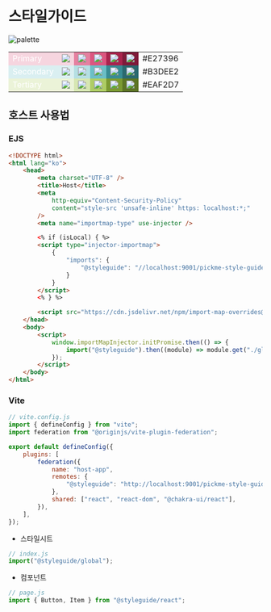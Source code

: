 # 스타일가이드

![palette](https://github.com/user-attachments/assets/124ce6af-bc46-4134-aef2-c2822358b038)

<table>
  <tr>
    <td style="background-color: #f6d5df; color:white; height:10px;">Primary</td>
    <td style="background-color: #f6d5df; width:10px;"><img src="https://placehold.co/30x25/f6d5df/f6d5df.png" /></td>
    <td style="background-color: #e580a0; width:10px;"><img src="https://placehold.co/30x25/e580a0/e580a0.png" /></td>
    <td style="background-color: #dc5680; width:10px;"><img src="https://placehold.co/30x25/dc5680/dc5680.png" /></td>
    <td style="background-color: #a9234d; width:10px;"><img src="https://placehold.co/30x25/a9234d/a9234d.png" /></td>
    <td style="background-color: #7f1a3a; width:10px;"><img src="https://placehold.co/30x25/7f1a3a/7f1a3a.png" /></td>
    <td>#E27396</td>
  </tr>
  <tr>
    <td style="background-color: #daeff1; color:white; height:10px;">Secondary</td>
    <td style="background-color: #daeff1; width:10px;"><img src="https://placehold.co/30x25/daeff1/daeff1.png" /></td>
    <td style="background-color: #b5dfe3; width:10px;"><img src="https://placehold.co/30x25/b5dfe3/b5dfe3.png" /></td>
    <td style="background-color: #6bbfc7; width:10px;"><img src="https://placehold.co/30x25/6bbfc7/6bbfc7.png" /></td>
    <td style="background-color: #388c94; width:10px;"><img src="https://placehold.co/30x25/388c94/388c94.png" /></td>
    <td style="background-color: #2a696f; width:10px;"><img src="https://placehold.co/30x25/2a696f/2a696f.png" /></td>
    <td>#B3DEE2</td>
  </tr>
  <tr>
    <td style="background-color: #ebf3d8; color:white; height:10px;">Tertiary</td>
    <td style="background-color: #ebf3d8; width:10px;"><img src="https://placehold.co/30x25/ebf3d8/ebf3d8.png" /></td>
    <td style="background-color: #d6e6b2; width:10px;"><img src="https://placehold.co/30x25/d6e6b2/d6e6b2.png" /></td>
    <td style="background-color: #aecd65; width:10px;"><img src="https://placehold.co/30x25/aecd65/aecd65.png" /></td>
    <td style="background-color: #7b9a32; width:10px;"><img src="https://placehold.co/30x25/7b9a32/7b9a32.png" /></td>
    <td style="background-color: #5c7425; width:10px;"><img src="https://placehold.co/30x25/5c7425/5c7425.png" /></td>
    <td>#EAF2D7</td>
  </tr>
</table>

## 호스트 사용법

### EJS

```html
<!DOCTYPE html>
<html lang="ko">
    <head>
        <meta charset="UTF-8" />
        <title>Host</title>
        <meta
            http-equiv="Content-Security-Policy"
            content="style-src 'unsafe-inline' https: localhost:*;"
        />
        <meta name="importmap-type" use-injector />

        <% if (isLocal) { %>
        <script type="injector-importmap">
            {
                "imports": {
                    "@styleguide": "//localhost:9001/pickme-style-guide.js"
                }
            }
        </script>
        <% } %>

        <script src="https://cdn.jsdelivr.net/npm/import-map-overrides@4.1.0/dist/import-map-overrides.js"></script>
    </head>
    <body>
        <script>
            window.importMapInjector.initPromise.then(() => {
                import("@styleguide").then((module) => module.get("./global"));
            });
        </script>
    </body>
</html>
```

### Vite

```js
// vite.config.js
import { defineConfig } from "vite";
import federation from "@originjs/vite-plugin-federation";

export default defineConfig({
    plugins: [
        federation({
            name: "host-app",
            remotes: {
                "@styleguide": "http://localhost:9001/pickme-style-guide.js",
            },
            shared: ["react", "react-dom", "@chakra-ui/react"],
        }),
    ],
});
```

-   스타일시트

```js
// index.js
import("@styleguide/global");
```

-   컴포넌트

```js
// page.js
import { Button, Item } from "@styleguide/react";
```

